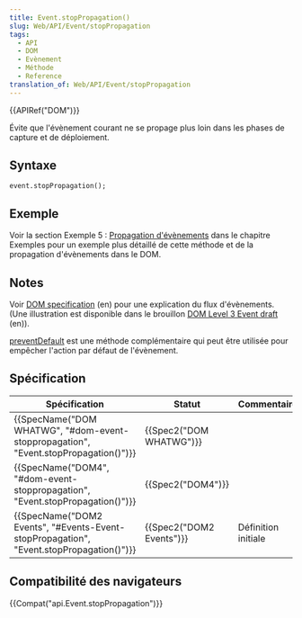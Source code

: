 ```yaml
---
title: Event.stopPropagation()
slug: Web/API/Event/stopPropagation
tags:
  - API
  - DOM
  - Evènement
  - Méthode
  - Reference
translation_of: Web/API/Event/stopPropagation
---
```

{{APIRef("DOM")}}

Évite que l'évènement courant ne se propage plus loin dans les phases de capture et de déploiement.

## Syntaxe

    event.stopPropagation();

## Exemple

Voir la section Exemple 5 : [Propagation d'évènements](/fr/docs/Web/API/Document_Object_Model/Exemples#Exemple_5_:_propagation_d%27%C3%A9v%C3%A8nements) dans le chapitre Exemples pour un exemple plus détaillé de cette méthode et de la propagation d'évènements dans le DOM.

## Notes

Voir [DOM specification](http://www.w3.org/TR/DOM-Level-2-Events/events.html#Events-flow-capture) (en)  pour une explication du flux d'évènements. (Une illustration est disponible dans le brouillon [DOM Level 3 Event draft](http://www.w3.org/TR/DOM-Level-3-Events/#event-flow) (en)).

[preventDefault](/fr/docs/Web/API/Event/preventDefault) est une méthode complémentaire qui peut être utilisée pour empêcher l'action par défaut de l'évènement.

## Spécification

| Spécification                                                                                                        | Statut                           | Commentaire         |
| -------------------------------------------------------------------------------------------------------------------- | -------------------------------- | ------------------- |
| {{SpecName("DOM WHATWG", "#dom-event-stoppropagation", "Event.stopPropagation()")}}     | {{Spec2("DOM WHATWG")}} |                     |
| {{SpecName("DOM4", "#dom-event-stoppropagation", "Event.stopPropagation()")}}             | {{Spec2("DOM4")}}         |                     |
| {{SpecName("DOM2 Events", "#Events-Event-stopPropagation", "Event.stopPropagation()")}} | {{Spec2("DOM2 Events")}} | Définition initiale |

## Compatibilité des navigateurs

{{Compat("api.Event.stopPropagation")}}
